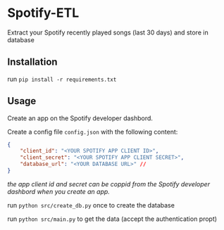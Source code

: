 # Spotify-ETL
Extract your Spotify recently played songs (last 30 days) and store in database


## Installation
run ```pip install -r requirements.txt```

## Usage
Create an app on the Spotify developer dashbord. 


Create a config file ```config.json``` with the following content:
```json
{
    "client_id": "<YOUR SPOTIFY APP CLIENT ID>",
    "client_secret": "<YOUR SPOTIFY APP CLIENT SECRET>",
    "database_url": "<YOUR DATABASE URL>" //
}
```
_the app client id and secret can be coppid from the Spotify developer dashbord when you create an app._

run ```python src/create_db.py``` once to create the database

run ```python src/main.py``` to get the data (accept the authentication propt)
